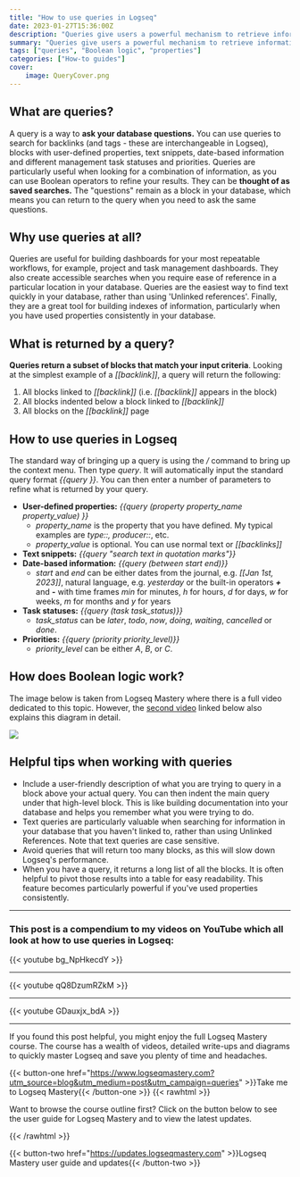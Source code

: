 ```yaml
---
title: "How to use queries in Logseq"
date: 2023-01-27T15:36:00Z
description: "Queries give users a powerful mechanism to retrieve information from their databases, and will take your usage of Logseq up a notch. This post is a collection of excerpts from Logseq Mastery."
summary: "Queries give users a powerful mechanism to retrieve information from their databases, and will take your usage of Logseq up a notch. This post is a collection of excerpts from Logseq Mastery."
tags: ["queries", "Boolean logic", "properties"]
categories: ["How-to guides"]
cover:
    image: QueryCover.png
---
```


## What are queries?

A query is a way to **ask your database questions.** You can use queries to search for backlinks (and tags - these are interchangeable in Logseq), blocks with user-defined properties, text snippets, date-based information and different management task statuses and priorities. Queries are particularly useful when looking for a combination of information, as you can use Boolean operators to refine your results. They can be **thought of as saved searches.** The "questions" remain as a block in your database, which means you can return to the query when you need to ask the same questions.

## Why use queries at all?

Queries are useful for building dashboards for your most repeatable workflows, for example, project and task management dashboards. They also create accessible searches when you require ease of reference in a particular location in your database. Queries are the easiest way to find text quickly in your database, rather than using 'Unlinked references'. Finally, they are a great tool for building indexes of information, particularly when you have used properties consistently in your database.

## What is returned by a query?

**Queries return a subset of blocks that match your input criteria**. Looking at the simplest example of a _[[backlink]]_, a query will return the following:

1. All blocks linked to _[[backlink]]_ (i.e. _[[backlink]]_ appears in the block)
2. All blocks indented below a block linked to _[[backlink]]_
3. All blocks on the _[[backlink]]_ page

## How to use queries in Logseq

The standard way of bringing up a query is using the _/_ command to bring up the context menu. Then type _query_. It will automatically input the standard query format _{{query }}_. You can then enter a number of parameters to refine what is returned by your query.

- **User-defined properties:** _{{query (property property_name property_value) }}_
  - _property_name_ is the property that you have defined. My typical examples are _type::, producer::_, etc.
  - _property_value_ is optional. You can use normal text or _[[backlinks]]_
- **Text snippets:** _{{query "search text in quotation marks"}}_
- **Date-based information:** _{{query (between start end)}}_
  - _start_ and _end_ can be either dates from the journal, e.g. _[[Jan 1st, 2023]]_, natural language, e.g. _yesterday_ or the built-in operators _**+**_ and **-** with time frames _min_ for minutes, _h_ for hours, _d_ for days, _w_ for weeks, _m_ for months and _y_ for years
- **Task statuses:** _{{query (task task_status)}}_
  - _task_status_ can be _later_, _todo_, _now_, _doing_, _waiting_, _cancelled_ or _done_.
- **Priorities:** _{{query (priority priority_level)}}_
  - _priority_level_ can be either _A_, _B_, or _C_.

## How does Boolean logic work?

The image below is taken from Logseq Mastery where there is a full video dedicated to this topic. However, the [second video](https://youtu.be/qQ8DzumRZkM) linked below also explains this diagram in detail.

![](/BooleanLogic.png)

## Helpful tips when working with queries

-   Include a user-friendly description of what you are trying to query in a block above your actual query. You can then indent the main query under that high-level block. This is like building documentation into your database and helps you remember what you were trying to do.
-   Text queries are particularly valuable when searching for information in your database that you haven't linked to, rather than using Unlinked References. Note that text queries are case sensitive.
-   Avoid queries that will return too many blocks, as this will slow down Logseq's performance.
-   When you have a query, it returns a long list of all the blocks. It is often helpful to pivot those results into a table for easy readability. This feature becomes particularly powerful if you've used properties consistently.

---

### This post is a compendium to my videos on YouTube which all look at how to use queries in Logseq:


{{< youtube bg_NpHkecdY >}}

---

{{< youtube qQ8DzumRZkM >}}

---

{{< youtube GDauxjx_bdA >}}

---

If you found this post helpful, you might enjoy the full Logseq Mastery course. The course has a wealth of videos, detailed write-ups and diagrams to quickly master Logseq and save you plenty of time and headaches.

{{< button-one href="https://www.logseqmastery.com?utm_source=blog&utm_medium=post&utm_campaign=queries" >}}Take me to Logseq Mastery{{< /button-one >}}
{{< rawhtml >}}
  <p class="speshal-fancy-custom">
    Want to browse the course outline first? Click on the button below to see the user guide for Logseq Mastery and to view the latest updates.
  </p>
{{< /rawhtml >}}

{{< button-two href="https://updates.logseqmastery.com" >}}Logseq Mastery user guide and updates{{< /button-two >}}